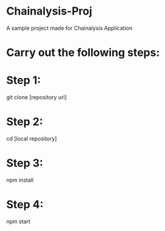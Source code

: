 # Chainalysis-Proj
A sample project made for Chainalysis Application

# Carry out the following steps:

# Step 1:
git clone [repository url]

# Step 2:
cd [local repository]

# Step 3: 
npm install

# Step 4:
npm start
